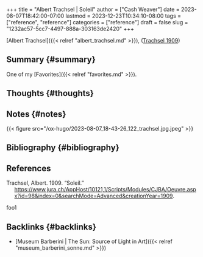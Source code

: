 +++
title = "Albert Trachsel | Soleil"
author = ["Cash Weaver"]
date = 2023-08-07T18:42:00-07:00
lastmod = 2023-12-23T10:34:10-08:00
tags = ["reference", "reference"]
categories = ["reference"]
draft = false
slug = "1232ac57-5cc7-4497-888a-303163de2420"
+++

[Albert Trachsel]({{< relref "albert_trachsel.md" >}}), (<a href="#citeproc_bib_item_1">Trachsel 1909</a>)


## Summary {#summary}

One of my [Favorites]({{< relref "favorites.md" >}}).


## Thoughts {#thoughts}


## Notes {#notes}

{{< figure src="/ox-hugo/2023-08-07_18-43-26_122_trachsel.jpg.jpeg" >}}


## Bibliography {#bibliography}

## References

<style>.csl-entry{text-indent: -1.5em; margin-left: 1.5em;}</style><div class="csl-bib-body">
  <div class="csl-entry"><a id="citeproc_bib_item_1"></a>Trachsel, Albert. 1909. “Soleil.” <a href="https://www.jura.ch/AppHost/10121,1/Scripts/Modules/CJBA/Oeuvre.aspx?id=98&index=0&searchMode=Advanced&creationYear=1909">https://www.jura.ch/AppHost/10121,1/Scripts/Modules/CJBA/Oeuvre.aspx?id=98&#38;index=0&#38;searchMode=Advanced&#38;creationYear=1909</a>.</div>
</div>

foo1


## Backlinks {#backlinks}

-   [Museum Barberini | The Sun: Source of Light in Art]({{< relref "museum_barberini_sonne.md" >}})

